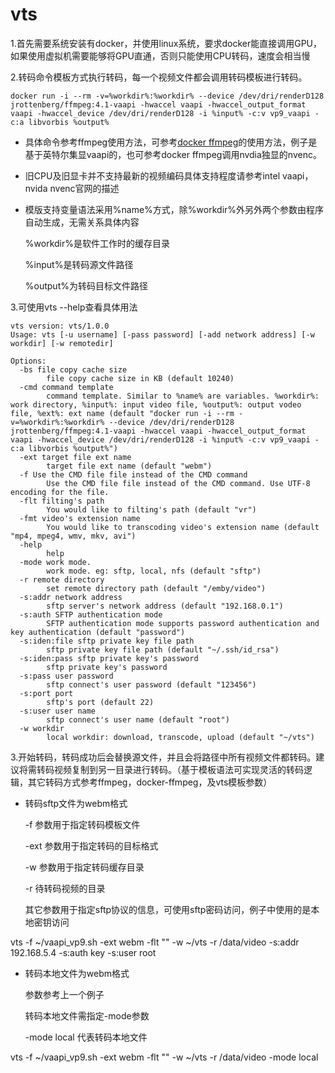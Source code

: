# vts

1.首先需要系统安装有docker，并使用linux系统，要求docker能直接调用GPU，如果使用虚拟机需要能够将GPU直通，否则只能使用CPU转码，速度会相当慢

2.转码命令模板方式执行转码，每一个视频文件都会调用转码模板进行转码。

```shell
docker run -i --rm -v=%workdir%:%workdir% --device /dev/dri/renderD128 jrottenberg/ffmpeg:4.1-vaapi -hwaccel vaapi -hwaccel_output_format vaapi -hwaccel_device /dev/dri/renderD128 -i %input% -c:v vp9_vaapi -c:a libvorbis %output%
```

- 具体命令参考ffmpeg使用方法，可参考[docker ffmpeg](https://hub.docker.com/r/jrottenberg/ffmpeg/ "docker ffmpeg")的使用方法，例子是基于英特尔集显vaapi的，也可参考docker ffmpeg调用nvdia独显的nvenc。

- 旧CPU及旧显卡并不支持最新的视频编码具体支持程度请参考intel vaapi，nvida nvenc官网的描述

- 模版支持变量语法采用%name%方式，除%workdir%外另外两个参数由程序自动生成，无需关系具体内容

  %workdir%是软件工作时的缓存目录

  %input%是转码源文件路径

  %output%为转码目标文件路径

3.可使用vts --help查看具体用法

```shell
vts version: vts/1.0.0
Usage: vts [-u username] [-pass password] [-add network address] [-w workdir] [-w remotedir]

Options:
  -bs file copy cache size
    	file copy cache size in KB (default 10240)
  -cmd command template
    	command template. Similar to %name% are variables. %workdir%: work directory, %input%: input video file, %output%: output vodeo file, %ext%: ext name (default "docker run -i --rm -v=%workdir%:%workdir% --device /dev/dri/renderD128 jrottenberg/ffmpeg:4.1-vaapi -hwaccel vaapi -hwaccel_output_format vaapi -hwaccel_device /dev/dri/renderD128 -i %input% -c:v vp9_vaapi -c:a libvorbis %output%")
  -ext target file ext name
    	target file ext name (default "webm")
  -f Use the CMD file file instead of the CMD command
    	Use the CMD file file instead of the CMD command. Use UTF-8 encoding for the file.
  -flt filting's path
    	You would like to filting's path (default "vr")
  -fmt video's extension name
    	You would like to transcoding video's extension name (default "mp4, mpeg4, wmv, mkv, avi")
  -help
    	help
  -mode work mode.
    	work mode. eg: sftp, local, nfs (default "sftp")
  -r remote directory
    	set remote directory path (default "/emby/video")
  -s:addr network address
    	sftp server's network address (default "192.168.0.1")
  -s:auth SFTP authentication mode
    	SFTP authentication mode supports password authentication and key authentication (default "password")
  -s:iden:file sftp private key file path
    	sftp private key file path (default "~/.ssh/id_rsa")
  -s:iden:pass sftp private key's password
    	sftp private key's password
  -s:pass user password
    	sftp connect's user password (default "123456")
  -s:port port
    	sftp's port (default 22)
  -s:user user name
    	sftp connect's user name (default "root")
  -w workdir
    	local workdir: download, transcode, upload (default "~/vts")
```



3.开始转码，转码成功后会替换源文件，并且会将路径中所有视频文件都转码。建议将需转码视频复制到另一目录进行转码。（基于模板语法可实现灵活的转码逻辑，其它转码方式参考ffmpeg，docker-ffmpeg，及vts模板参数）

- 转码sftp文件为webm格式

  -f 参数用于指定转码模板文件

  -ext 参数用于指定转码的目标格式

  -w 参数用于指定转码缓存目录

  -r 待转码视频的目录

  其它参数用于指定sftp协议的信息，可使用sftp密码访问，例子中使用的是本地密钥访问

vts -f ~/vaapi_vp9.sh -ext webm -flt "" -w ~/vts -r /data/video -s:addr 192.168.5.4 -s:auth key -s:user root

- 转码本地文件为webm格式

  参数参考上一个例子

  转码本地文件需指定-mode参数

  -mode local 代表转码本地文件

vts -f ~/vaapi_vp9.sh -ext webm -flt "" -w ~/vts -r /data/video -mode local

